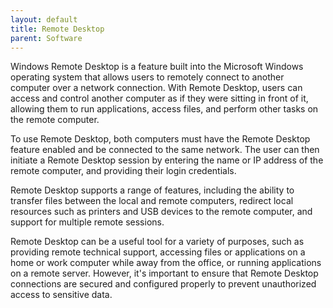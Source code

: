 ```yaml
---
layout: default
title: Remote Desktop
parent: Software
---
```

Windows Remote Desktop is a feature built into the Microsoft Windows operating system that allows users to remotely connect to another computer over a network connection. With Remote Desktop, users can access and control another computer as if they were sitting in front of it, allowing them to run applications, access files, and perform other tasks on the remote computer.

To use Remote Desktop, both computers must have the Remote Desktop feature enabled and be connected to the same network. The user can then initiate a Remote Desktop session by entering the name or IP address of the remote computer, and providing their login credentials.

Remote Desktop supports a range of features, including the ability to transfer files between the local and remote computers, redirect local resources such as printers and USB devices to the remote computer, and support for multiple remote sessions.

Remote Desktop can be a useful tool for a variety of purposes, such as providing remote technical support, accessing files or applications on a home or work computer while away from the office, or running applications on a remote server. However, it's important to ensure that Remote Desktop connections are secured and configured properly to prevent unauthorized access to sensitive data.
